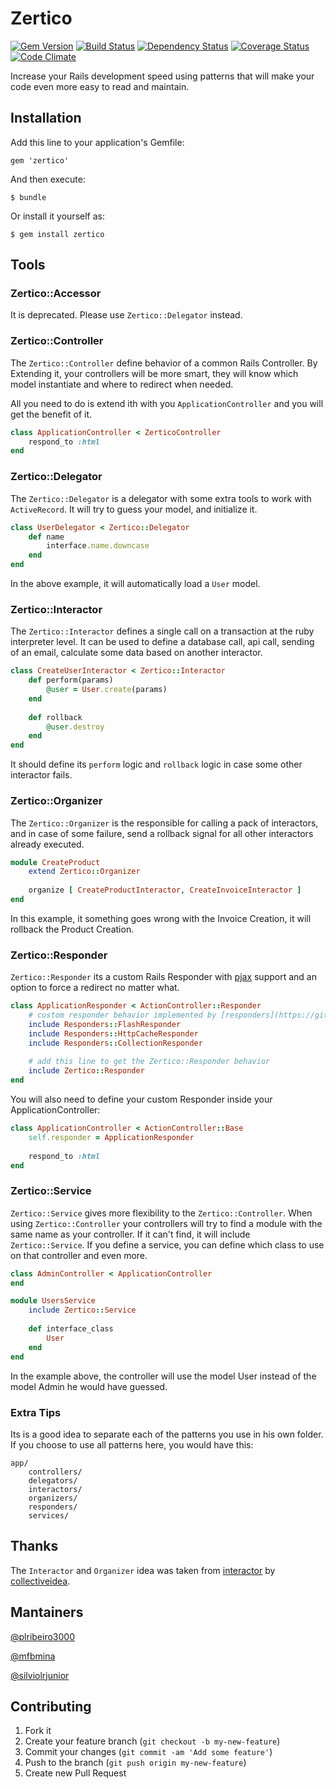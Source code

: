 # Zertico

[![Gem Version](https://badge.fury.io/rb/zertico.png)](http://badge.fury.io/rb/zertico) [![Build Status](https://travis-ci.org/zertico/zertico.png)](https://travis-ci.org/zertico/zertico) [![Dependency Status](https://gemnasium.com/zertico/zertico.png)](https://gemnasium.com/zertico/zertico) [![Coverage Status](https://coveralls.io/repos/zertico/zertico/badge.png?branch=master)](https://coveralls.io/r/zertico/zertico) [![Code Climate](https://codeclimate.com/github/zertico/zertico.png)](https://codeclimate.com/github/zertico/zertico)

Increase your Rails development speed using patterns that will make your code even more easy to read and maintain.

## Installation

Add this line to your application's Gemfile:

    gem 'zertico'

And then execute:

    $ bundle

Or install it yourself as:

    $ gem install zertico
    
## Tools

### Zertico::Accessor

It is deprecated. Please use `Zertico::Delegator` instead.
    
### Zertico::Controller
    
The `Zertico::Controller` define behavior of a common Rails Controller. By Extending it, your controllers will be more smart,
    they will know which model instantiate and where to redirect when needed.
     
All you need to do is extend ith with you `ApplicationController` and you will get the benefit of it.     
      
```ruby
class ApplicationController < ZerticoController
    respond_to :html
end
```      

### Zertico::Delegator

The `Zertico::Delegator` is a delegator with some extra tools to work with `ActiveRecord`. It will try to guess your model,
    and initialize it.
    
```ruby
class UserDelegator < Zertico::Delegator
    def name
        interface.name.downcase
    end
end
```

In the above example, it will automatically load a `User` model.

### Zertico::Interactor

The `Zertico::Interactor` defines a single call on a transaction at the ruby interpreter level. It can be used to define a
    database call, api call, sending of an email, calculate some data based on another interactor.
    
```ruby
class CreateUserInteractor < Zertico::Interactor
    def perform(params)
        @user = User.create(params)
    end
    
    def rollback
        @user.destroy
    end
end
```
        
It should define its `perform` logic and `rollback` logic in case some other interactor fails.

### Zertico::Organizer

The `Zertico::Organizer` is the responsible for calling a pack of interactors, and in case of some failure, send a
    rollback signal for all other interactors already executed.
    
```ruby
module CreateProduct
    extend Zertico::Organizer
    
    organize [ CreateProductInteractor, CreateInvoiceInteractor ]
end
```

In this example, it something goes wrong with the Invoice Creation, it will rollback the Product Creation.

### Zertico::Responder

`Zertico::Responder` its a custom Rails Responder with [pjax](https://github.com/defunkt/jquery-pjax) support and an 
    option to force a redirect no matter what.
    
```ruby
class ApplicationResponder < ActionController::Responder
    # custom responder behavior implemented by [responders](https://github.com/plataformatec/responders)
    include Responders::FlashResponder
    include Responders::HttpCacheResponder
    include Responders::CollectionResponder
    
    # add this line to get the Zertico::Responder behavior
    include Zertico::Responder
end
```

You will also need to define your custom Responder inside your ApplicationController:

```ruby
class ApplicationController < ActionController::Base
    self.responder = ApplicationResponder
    
    respond_to :html
end
```

### Zertico::Service

`Zertico::Service` gives more flexibility to the `Zertico::Controller`. When using `Zertico::Controller` your controllers
    will try to find a module with the same name as your controller. If it can't find, it will include `Zertico::Service`.
    If you define a service, you can define which class to use on that controller and even more.
    
```ruby
class AdminController < ApplicationController
end

module UsersService
    include Zertico::Service
    
    def interface_class
        User
    end
end
```

In the example above, the controller will use the model User instead of the model Admin he would have guessed.

### Extra Tips

Its is a good idea to separate each of the patterns you use in his own folder. If you choose to use all patterns here,
    you would have this:
    
    app/
        controllers/
        delegators/
        interactors/
        organizers/
        responders/
        services/
        
## Thanks
        
The `Interactor` and `Organizer` idea was taken from [interactor](https://github.com/collectiveidea/interactor) by
        [collectiveidea](https://github.com/collectiveidea). 

## Mantainers

[@plribeiro3000](https://github.com/plribeiro3000)

[@mfbmina](https://github.com/mfbmina)

[@silviolrjunior](https://github.com/silviolrjunior)

## Contributing

1. Fork it
2. Create your feature branch (`git checkout -b my-new-feature`)
3. Commit your changes (`git commit -am 'Add some feature'`)
4. Push to the branch (`git push origin my-new-feature`)
5. Create new Pull Request